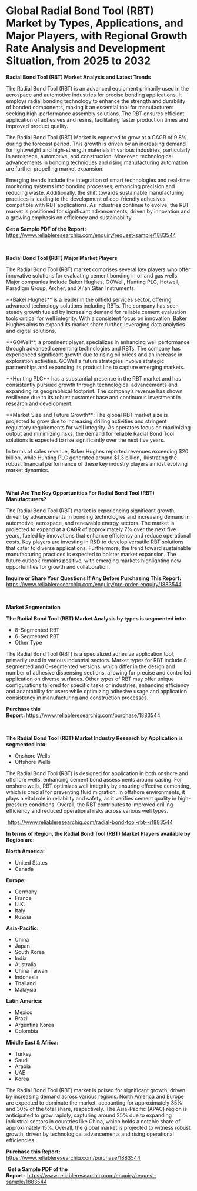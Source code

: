 <p><h1>Global Radial Bond Tool (RBT) Market by Types, Applications, and Major Players, with Regional Growth Rate Analysis and Development Situation, from 2025 to 2032</h1></p><p><strong>Radial Bond Tool (RBT) Market Analysis and Latest Trends</strong></p>
<p><p>The Radial Bond Tool (RBT) is an advanced equipment primarily used in the aerospace and automotive industries for precise bonding applications. It employs radial bonding technology to enhance the strength and durability of bonded components, making it an essential tool for manufacturers seeking high-performance assembly solutions. The RBT ensures efficient application of adhesives and resins, facilitating faster production times and improved product quality.</p><p>The Radial Bond Tool (RBT) Market is expected to grow at a CAGR of 9.8% during the forecast period. This growth is driven by an increasing demand for lightweight and high-strength materials in various industries, particularly in aerospace, automotive, and construction. Moreover, technological advancements in bonding techniques and rising manufacturing automation are further propelling market expansion. </p><p>Emerging trends include the integration of smart technologies and real-time monitoring systems into bonding processes, enhancing precision and reducing waste. Additionally, the shift towards sustainable manufacturing practices is leading to the development of eco-friendly adhesives compatible with RBT applications. As industries continue to evolve, the RBT market is positioned for significant advancements, driven by innovation and a growing emphasis on efficiency and sustainability.</p></p>
<p><strong>Get a Sample PDF of the Report:&nbsp;</strong> <a href="https://www.reliableresearchiq.com/enquiry/request-sample/1883544?utm_campaign=3071&utm_medium=2&utm_source=Github&utm_content=ia&utm_term=12042025&utm_id=radial-bond-tool-rbt">https://www.reliableresearchiq.com/enquiry/request-sample/1883544</a></p>
<p>&nbsp;</p>
<p><strong>Radial Bond Tool (RBT) Major Market Players</strong></p>
<p><p>The Radial Bond Tool (RBT) market comprises several key players who offer innovative solutions for evaluating cement bonding in oil and gas wells. Major companies include Baker Hughes, GOWell, Hunting PLC, Hotwell, Paradigm Group, Archer, and Xi'an Sitan Instruments.</p><p>**Baker Hughes** is a leader in the oilfield services sector, offering advanced technology solutions including RBTs. The company has seen steady growth fueled by increasing demand for reliable cement evaluation tools critical for well integrity. With a consistent focus on innovation, Baker Hughes aims to expand its market share further, leveraging data analytics and digital solutions.</p><p>**GOWell**, a prominent player, specializes in enhancing well performance through advanced cementing technologies and RBTs. The company has experienced significant growth due to rising oil prices and an increase in exploration activities. GOWell's future strategies involve strategic partnerships and expanding its product line to capture emerging markets.</p><p>**Hunting PLC** has a substantial presence in the RBT market and has consistently pursued growth through technological advancements and expanding its geographical footprint. The company’s revenue has shown resilience due to its robust customer base and continuous investment in research and development.</p><p>**Market Size and Future Growth**: The global RBT market size is projected to grow due to increasing drilling activities and stringent regulatory requirements for well integrity. As operators focus on maximizing output and minimizing risks, the demand for reliable Radial Bond Tool solutions is expected to rise significantly over the next five years.</p><p>In terms of sales revenue, Baker Hughes reported revenues exceeding $20 billion, while Hunting PLC generated around $1.3 billion, illustrating the robust financial performance of these key industry players amidst evolving market dynamics.</p></p>
<p>&nbsp;</p>
<p><strong>What Are The Key Opportunities For Radial Bond Tool (RBT) Manufacturers?</strong></p>
<p><p>The Radial Bond Tool (RBT) market is experiencing significant growth, driven by advancements in bonding technologies and increasing demand in automotive, aerospace, and renewable energy sectors. The market is projected to expand at a CAGR of approximately 7% over the next five years, fueled by innovations that enhance efficiency and reduce operational costs. Key players are investing in R&D to develop versatile RBT solutions that cater to diverse applications. Furthermore, the trend toward sustainable manufacturing practices is expected to bolster market expansion. The future outlook remains positive, with emerging markets highlighting new opportunities for growth and collaboration.</p></p>
<p><strong>Inquire or Share Your Questions If Any Before Purchasing This Report:</strong> <a href="https://www.reliableresearchiq.com/enquiry/pre-order-enquiry/1883544?utm_campaign=3071&utm_medium=2&utm_source=Github&utm_content=ia&utm_term=12042025&utm_id=radial-bond-tool-rbt">https://www.reliableresearchiq.com/enquiry/pre-order-enquiry/1883544</a></p>
<p>&nbsp;</p>
<p><strong>Market Segmentation</strong></p>
<p><strong>The Radial Bond Tool (RBT) Market Analysis by types is segmented into:</strong></p>
<p><ul><li>8-Segmented RBT</li><li>6-Segmented RBT</li><li>Other Type</li></ul></p>
<p><p>The Radial Bond Tool (RBT) is a specialized adhesive application tool, primarily used in various industrial sectors. Market types for RBT include 8-segmented and 6-segmented versions, which differ in the design and number of adhesive dispensing sections, allowing for precise and controlled application on diverse surfaces. Other types of RBT may offer unique configurations tailored for specific tasks or industries, enhancing efficiency and adaptability for users while optimizing adhesive usage and application consistency in manufacturing and construction processes.</p></p>
<p><strong>Purchase this Report:&nbsp;</strong><a href="https://www.reliableresearchiq.com/purchase/1883544?utm_campaign=3071&utm_medium=2&utm_source=Github&utm_content=ia&utm_term=12042025&utm_id=radial-bond-tool-rbt">https://www.reliableresearchiq.com/purchase/1883544</a></p>
<p>&nbsp;</p>
<p><strong>The Radial Bond Tool (RBT) Market Industry Research by Application is segmented into:</strong></p>
<p><ul><li>Onshore Wells</li><li>Offshore Wells</li></ul></p>
<p><p>The Radial Bond Tool (RBT) is designed for application in both onshore and offshore wells, enhancing cement bond assessments around casing. For onshore wells, RBT optimizes well integrity by ensuring effective cementing, which is crucial for preventing fluid migration. In offshore environments, it plays a vital role in reliability and safety, as it verifies cement quality in high-pressure conditions. Overall, the RBT contributes to improved drilling efficiency and reduced operational risks across various well types.</p></p>
<p><a href="https://www.reliableresearchiq.com/radial-bond-tool-rbt--r1883544?utm_campaign=3071&utm_medium=2&utm_source=Github&utm_content=ia&utm_term=12042025&utm_id=radial-bond-tool-rbt">&nbsp;https://www.reliableresearchiq.com/radial-bond-tool-rbt--r1883544</a></p>
<p><strong>In terms of Region, the Radial Bond Tool (RBT) Market Players available by Region are:</strong></p>
<p>
    <p> <strong> North America: </strong>
        <ul>
            <li>United States</li>
            <li>Canada</li>
        </ul>
        </p> 
    <p> <strong> Europe: </strong>
        <ul>
            <li>Germany</li>
            <li>France</li>
            <li>U.K.</li>
            <li>Italy</li>
            <li>Russia</li>
        </ul>
        </p> 
    <p> <strong> Asia-Pacific: </strong>
        <ul>
            <li>China</li>
            <li>Japan</li>
            <li>South Korea</li>
            <li>India</li>
            <li>Australia</li>
            <li>China Taiwan</li>
            <li>Indonesia</li>
            <li>Thailand</li>
            <li>Malaysia</li>
        </ul>
        </p> 
    <p> <strong> Latin America: </strong>
        <ul>
            <li>Mexico</li>
            <li>Brazil</li>
            <li>Argentina Korea</li>
            <li>Colombia</li>
        </ul>
        </p> 
    <p> <strong> Middle East & Africa: </strong>
        <ul>
            <li>Turkey</li>
            <li>Saudi</li>
            <li>Arabia</li>
            <li>UAE</li>
            <li>Korea</li>
        </ul>
    </p>
    </p>
<p><p>The Radial Bond Tool (RBT) market is poised for significant growth, driven by increasing demand across various regions. North America and Europe are expected to dominate the market, accounting for approximately 35% and 30% of the total share, respectively. The Asia-Pacific (APAC) region is anticipated to grow rapidly, capturing around 25% due to expanding industrial sectors in countries like China, which holds a notable share of approximately 15%. Overall, the global market is projected to witness robust growth, driven by technological advancements and rising operational efficiencies.</p></p>
<p><strong>Purchase this Report: </strong><a href="https://www.reliableresearchiq.com/purchase/1883544?utm_campaign=3071&utm_medium=2&utm_source=Github&utm_content=ia&utm_term=12042025&utm_id=radial-bond-tool-rbt">https://www.reliableresearchiq.com/purchase/1883544</a></p>
<p>&nbsp;<strong>Get a Sample PDF of the Report:&nbsp;&nbsp;</strong><a href="https://www.reliableresearchiq.com/enquiry/request-sample/1883544?utm_campaign=3071&utm_medium=2&utm_source=Github&utm_content=ia&utm_term=12042025&utm_id=radial-bond-tool-rbt">https://www.reliableresearchiq.com/enquiry/request-sample/1883544</a></p>
<p><strong></strong></p>
<p><p></p><p></p><p></p></p>